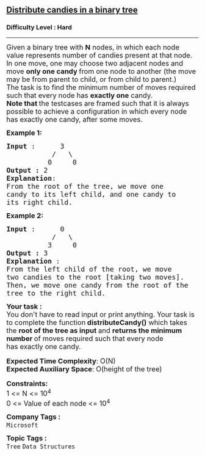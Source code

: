 <h2><a href="https://www.geeksforgeeks.org/problems/distribute-candies-in-a-binary-tree/1?itm_source=geeksforgeeks&itm_medium=article&itm_campaign=bottom_sticky_on_article">Distribute candies in a binary tree</a></h2><h3>Difficulty Level : Hard</h3><hr><div class="problems_problem_content__Xm_eO"><p><span style="font-size: 18px;">Given a binary tree with <strong>N</strong> nodes, in which each node value represents number of candies present at that node. In one move, one may choose two adjacent nodes and move <strong>only one candy </strong>from one node to another (the move may be from parent to child, or from child to parent.)&nbsp;<br>The task is to find the minimum number of moves required such that every node has <strong>exactly one</strong>&nbsp;candy.<br><strong>Note that </strong>the testcases are framed such that it is always possible to achieve a configuration in which every node has exactly one candy, after some moves.</span></p>
<p><span style="font-size: 18px;"><strong>Example 1:</strong></span></p>
<pre><span style="font-size: 18px;"><strong>Input </strong>:      3
           /   \
          0     0 
<strong>Output : </strong>2
<strong>Explanation</strong>: 
From the root of the tree, we move one 
candy to its left child, and one candy to
its right child.
</span></pre>
<p><span style="font-size: 18px;"><strong>Example 2:</strong></span></p>
<pre><span style="font-size: 18px;"><strong>Input </strong>:      0
           /   \
          3     0  
<strong>Output : </strong>3
<strong>Explanation </strong>: 
From the left child of the root, we move 
two candies to the root [taking two moves]. 
Then, we move one candy from the root of the 
tree to the right child.</span></pre>
<div><span style="font-size: 18px;"><strong>Your task :</strong></span></div>
<div><span style="font-size: 18px;">You don't have to read input or print anything. Your task is to complete the function<strong> distributeCandy()</strong> which takes the <strong>root of the tree as input </strong>and <strong>returns the minimum number </strong>of moves required&nbsp;such that every node has&nbsp;exactly one&nbsp;candy.</span></div>
<div>&nbsp;</div>
<div><span style="font-size: 18px;"><strong>Expected Time Complexity</strong>: O(N)</span></div>
<div><span style="font-size: 18px;"><strong>Expected Auxiliary Space</strong>: O(height of the tree)</span></div>
<div>&nbsp;</div>
<div><span style="font-size: 18px;"><strong>Constraints:</strong></span></div>
<div><span style="font-size: 18px;">1 &lt;= N &lt;= 10<sup>4</sup></span></div>
<div><span style="font-size: 18px;">0 &lt;= Value of each node &lt;= 10<sup>4</sup></span></div></div><p><span style=font-size:18px><strong>Company Tags : </strong><br><code>Microsoft</code>&nbsp;<br><p><span style=font-size:18px><strong>Topic Tags : </strong><br><code>Tree</code>&nbsp;<code>Data Structures</code>&nbsp;